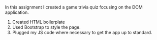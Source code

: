 In this assignment I created a game trivia quiz focusing on the DOM application. 
1. Created HTML boilerplate
2. Used Bootstrap to style the page.
3. Plugged my JS code where necessary to get the app up to standard.
